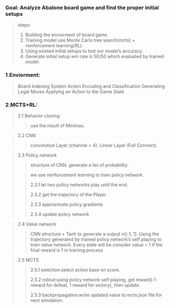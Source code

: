 

### Goal: Analyze Abalone board game and find the proper initial setups 
> steps:
> 1.  Building the enviorment of board game.  
> 2.  Training model use Monte Carlo tree search(mcts) + reinforcement learning(RL).  
> 3.  Using existed initial setups to test our model’s accuracy.   
> 4.  Generate initial setup win rate is 50/50 which evaluated by trained model.

### 1.Enviorment:
> Board Indexing System
> Action Encoding and Classification
> Generating Legal Moves
> Applying an Action to the Game State

### 2.MCTS+RL:
> 2.1 Behavior cloning
> > use the result of Minimax.

> 2.2 CNN
> > convolution Layer (channel = 4).
> > Linear Layer (Full Connect).

> 2.3 Policy network
> > structure of CNN.
> > generate a list of probability.
> > 
> > we use reinforcement learning to train policy network.
> > 
> > 2.3.1 let two policy networks play until the end.
> > 
> > 2.3.2 get the trajectory of the Player
> > 
> > 2.3.3 approximate policy gradients
> > 
> > 2.3.4 update policy network

> 2.4 Value network
> > CNN structure + Tanh to generate a output in[-1, 1].
> > Using the trajectory generated by trained policy network’s self playing
to train value network. Every state will be consider value = 1 if the 
final reward is 1 in training process

> 2.5 MCTS
> > 2.5.1 selection:select action base on score.
> > 
> > 2.5.2 rollout:using policy network self playing, get reward(-1 reward for defeat, 1 reward for victory), then update.
> > 
> > 2.5.3 backpropagation:write updated value to mcts.json file for next simulation.

